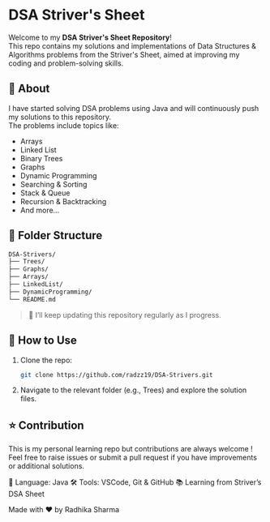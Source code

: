 # DSA Striver's Sheet

Welcome to my **DSA Striver's Sheet Repository**!  
This repo contains my solutions and implementations of Data Structures & Algorithms problems from the Striver's Sheet, aimed at improving my coding and problem-solving skills.

## 🚀 About
I have started solving DSA problems using Java and will continuously push my solutions to this repository.  
The problems include topics like:
- Arrays
- Linked List
- Binary Trees
- Graphs
- Dynamic Programming
- Searching & Sorting
- Stack & Queue
- Recursion & Backtracking
- And more…

## 📂 Folder Structure
```bash
DSA-Strivers/
├── Trees/
├── Graphs/
├── Arrays/
├── LinkedList/
├── DynamicProgramming/
└── README.md
```


> 🌱 I’ll keep updating this repository regularly as I progress.

## 📌 How to Use
1. Clone the repo:
   
   ```bash
   git clone https://github.com/radzz19/DSA-Strivers.git
3. Navigate to the relevant folder (e.g., Trees) and explore the solution files.
   

##  ⭐ Contribution

This is my personal learning repo but contributions are always welcome !
Feel free to raise issues or submit a pull request if you have improvements or additional solutions.

🔧 Language: Java
🛠️ Tools: VSCode, Git & GitHub
📚 Learning from Striver’s DSA Sheet

Made with ❤️ by Radhika Sharma
